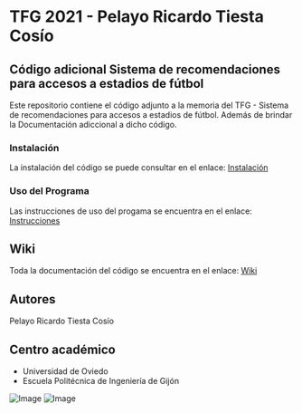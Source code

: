 # TFG 2021 - Pelayo Ricardo Tiesta Cosío

## Código adicional Sistema de recomendaciones para accesos a estadios de fútbol

Este repositorio contiene el código adjunto a la memoria del TFG - Sistema de recomendaciones para accesos a estadios de fútbol. Además de brindar la Documentación 
adiccional a dicho código.

### Instalación
La instalación del código se puede consultar en el enlace: [Instalación](https://sistema-de-recomendaciones-para-accesos-a-estadios-de-futbol.readthedocs.io/es/latest/Introduccion.html#instalar-python3)

### Uso del Programa
Las instrucciones de uso del progama se encuentra en el enlace: [Instrucciones](https://sistema-de-recomendaciones-para-accesos-a-estadios-de-futbol.readthedocs.io/es/latest/Introduccion.html#uso-del-programa)

## Wiki
Toda la documentación del código se encuentra en el enlace: [Wiki](https://sistema-de-recomendaciones-para-accesos-a-estadios-de-futbol.readthedocs.io/es/latest/index.html)


## Autores
Pelayo Ricardo Tiesta Cosío

## Centro académico
* Universidad de Oviedo
* Escuela Politécnica de Ingeniería de Gijón


![Image](https://i.imgur.com/KoWMQfd.jpg) ![Image](https://i.imgur.com/0JTADe9.jpg)

